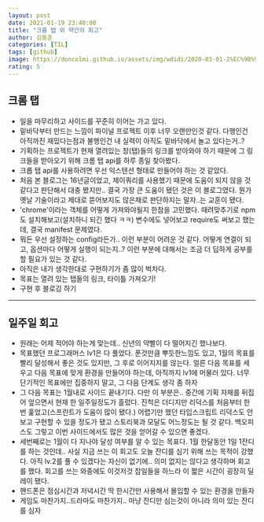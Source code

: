 ```yaml
---
layout: post
date: 2021-01-19 23:40:00
title: "크롬 탭 외 약간의 회고"
author: 김동훈
categories: [TIL]
tags: [github]
image: https://doncolmi.github.io/assets/img/wdidi/2020-03-01-2%EC%9B%94-%ED%9A%8C%EA%B3%A0/16.png
rating: 5
---
```


## 크롬 탭

- 일을 마무리하고 사이드를 꾸준히 이어는 가고 있다.
- 밑바닥부터 만드는 느낌이 파이널 프로젝트 이후 너무 오랜만인것 같다. 다행인건 아직까진 재밌다는점과 불행인건 내 실력이 아직도 밑바닥에서 놀고 있다는거..?
- 기획하는 프로젝트가 현재 열려있는 창(탭)들의 링크를 받아와야 하기 때문에 그 링크들을 받아오기 위해 크롬 탭 api를 하루 종일 찾아봤다.
- 크롭 탭 api를 사용하려면 우선 익스텐션 형태로 만들어야 하는 것 같았다.
- 처음 본 블로그는 16년글이었고, 제이쿼리를 사용했기 때문에 도움이 되지 않을 것 같다고 판단해서 대충 봤지만.. 결국 가장 큰 도움이 됐던 것은 이 블로그였다. 뭔가 옛날 기술이라고 제대로 뜯어보지도 않은채로 판단하지는 말자..는 교훈이 됐다.
- 'chrome'이라는 객체를 어떻게 가져와야될지 한참을 고민했다. 때려맞추기로 npm도 설치해보고(설치하니 되긴 했다 ㅋㅋ) 변수에도 넣어보고 require도 써보고 했는데, 결국 manifest 문제였다.
- 뭐든 우선 설정하는 config라든가.. 이런 부분이 어려운 것 같다. 어떻게 연결이 되고, 옵션마다 어떻게 실행이 되는지..? 이런 부분에 대해서는 조금 더 딥하게 공부를 할 필요가 있는 것 같다.
- 아직은 내가 생각한대로 구현하기가 좀 많이 벅차다.
- 목표는 열려 있는 탭들의 링크, 타이틀 가져오기!
- 구현 후 블로깅 하기

---

## 일주일 회고

- 원래는 어제 적어야 하는게 맞는데.. 신년의 약빨이 다 떨어지긴 했나보다.
- 목표했던 프로그래머스 lv1은 다 풀었다. 푼것만큼 뿌듯한느낌도 있고, 1월의 목표를 빨리 달성해서 좋은 것도 있지만, 그 후로 이어지지를 않는다. 얼른 다음 목표를 세우고 다음 목표에 맞게 환경을 만들어야 하는데, 아직까지 lv1에 머물러 있다. 너무 단기적인 목표에만 집중하지 말고, 그 다음 단계도 생각 좀 하자
- 그 다음 목표는 1월내로 사이드 끝내기다. 다만 이 부분은.. 중간에 기획 자체를 뒤집어 엎으면서 현재 한 일주일정도가 흘렀다. 진척은 더디지만 리덕스를 처음부터 한 번 훑었고(스프린트가 도움이 많이 됐다.) 어렵기만 했던 타입스크립트 리덕스도 안보고 구현할 수 있을 정도가 됐고 스토리북과 모달도 어느정도는 될 것 같다. 백오피스도 그렇고 이번 사이드에서도 많은 것을 얻어갈 수 있으면 좋겠다.
- 세번째로는 1월이 다 지나야 달성 여부를 알 수 있는 목표다. 1월 한달동안 1일 1잔디를 하는 것인데.. 사실 지금 쓰는 이 회고도 오늘 잔디를 심기 위해 쓰는 목적이 강했다. 아직 lv.2를 풀 수 있겠다는 자신이 없기에.. 의미 없지는 않다고 생각하며 회고를 했다. 회고를 쓰는 와중에도 이것저것 잡일들을 하느라 이 짧은 시간이 굉장히 딜레이 됐다.
- 핸드폰은 점심시간과 저녁시간 딱 한시간만 사용해서 몰입할 수 있는 환경을 만들자
- 게임도 마찬가지..드라마도 마찬가지.. 마냥 잔디만 심는것이 아니라 의미 있는 잔디를 심자
